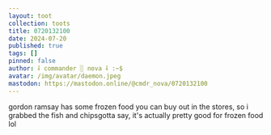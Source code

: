 ```yaml
---
layout: toot
collection: toots
title: 0720132100
date: 2024-07-20
published: true
tags: []
pinned: false
author: ⸸ commander ░ nova ⸸ :~$
avatar: /img/avatar/daemon.jpeg
mastodon: https://mastodon.online/@cmdr_nova/0720132100
---
```


gordon ramsay has some frozen food you can buy out in the stores, so i grabbed the fish and chipsgotta say, it's actually pretty good for frozen food lol
